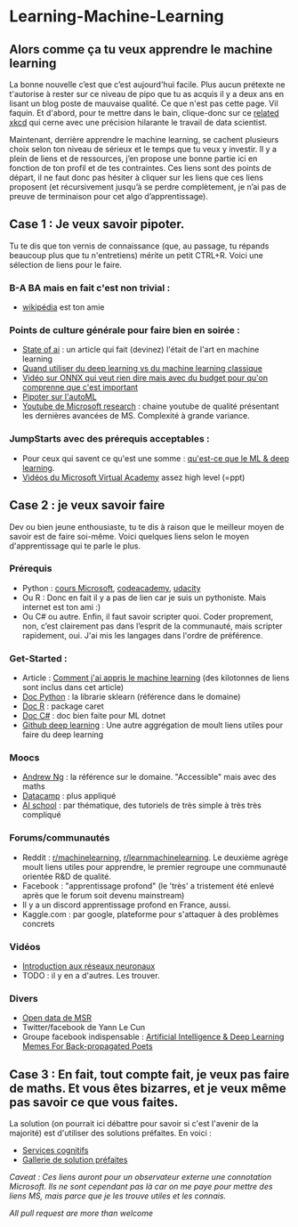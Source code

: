 # Learning-Machine-Learning
## Alors comme ça tu veux apprendre le machine learning
La bonne nouvelle c’est que c’est aujourd'hui facile. Plus aucun prétexte ne t'autorise à rester sur ce niveau de pipo que tu as acquis il y a deux ans en lisant un blog poste de mauvaise qualité. Ce que n'est pas cette page. Vil faquin. Et d'abord, pour te mettre dans le bain, clique-donc sur ce [related xkcd](https://www.xkcd.com/1838/ ) qui cerne avec une précision hilarante le travail de data scientist. 

Maintenant, derrière apprendre le machine learning, se cachent plusieurs choix selon ton niveau de sérieux et le temps que tu veux y investir. Il y a plein de liens et de ressources, j’en propose une bonne partie ici en fonction de ton profil et de tes contraintes.
Ces liens sont des points de départ, il ne faut donc pas hésiter à cliquer sur les liens que ces liens proposent (et récursivement jusqu’à se perdre complètement, je n’ai pas de preuve de terminaison pour cet algo d’apprentissage).


## Case 1 : Je veux savoir pipoter.

Tu te dis que ton vernis de connaissance (que, au passage, tu répands beaucoup plus que tu n'entretiens) mérite un petit CTRL+R. Voici une sélection de liens pour le faire.

### B-A BA mais en fait c'est non trivial :
- [wikipédia](https://en.wikipedia.org/wiki/Machine_learning) est ton amie
	
### Points de culture générale pour faire bien en soirée :
- [State of ai](https://www.stateof.ai/) : un article qui fait (devinez) l'était de l'art en machine learning
- [Quand utiliser du deep learning vs du machine learning classique](https://www.youtube.com/watch?v=bdxDPNIizV0&index=4&list=PLlrxD0HtieHi0mwteKBOfEeOYf0LJU4O1)
- [Vidéo sur ONNX qui veut rien dire mais avec du budget pour qu'on comprenne que c'est important](https://www.facebook.com/onnxai/videos/190916914880568/?fref=mentions)
- [Pipoter sur l'autoML](https://www.forbes.com/forbes/welcome/?toURL=https://www.forbes.com/sites/janakirammsv/2018/04/15/why-automl-is-set-to-become-the-future-of-artificial-intelligence/&refURL=&referrer=#4dc1da9d780a)
- [Youtube de Microsoft research](https://www.youtube.com/user/MicrosoftResearch) : chaine youtube de qualité présentant les dernières avancées de MS. Complexité à grande variance. 
	
### JumpStarts avec des prérequis acceptables  :
- Pour ceux qui savent ce qu'est une somme : [qu'est-ce que le ML & deep learning](https://www.youtube.com/watch?v=kUV045QBWJg&index=2&list=PLlrxD0HtieHi0mwteKBOfEeOYf0LJU4O1).
- [Vidéos du Microsoft Virtual Academy](https://microsoft.sharepoint.com/sites/infopedia/Media/details/aevd-3-101987) assez high level (=ppt)
	

## Case 2 : je veux savoir faire

Dev ou bien jeune enthousiaste, tu te dis à raison que le meilleur moyen de savoir est de faire soi-même. Voici quelques liens selon le moyen d'apprentissage qui te parle le plus.

### Prérequis 
- Python :  [cours Microsoft](https://www.edx.org/course/introduction-to-python-fundamentals-0), [codeacademy](https://www.codecademy.com/learn/learn-python), [udacity](https://eu.udacity.com/course/introduction-to-python--ud1110)
- Ou R : Donc en fait il y a pas de lien car je suis un pythoniste. Mais internet est ton ami :)
- Ou C# ou autre.
Enfin, il faut savoir scripter quoi. Coder proprement, non, c’est clairement pas dans l’esprit de la communauté, mais scripter rapidement, oui. J'ai mis les langages dans l'ordre de préférence.

### Get-Started :
- Article : [Comment j'ai appris le machine learning](https://howicodestuff.github.io/machine_learning/2018/01/12/a-roadmap-to-machine-learning.html) (des kilotonnes de liens sont inclus  dans cet article)
- [Doc Python](http://scikit-learn.org/stable/tutorial/basic/tutorial.html) : la librarie sklearn (référence dans le domaine)
- [Doc R](http://topepo.github.io/caret/index.html) : package caret
- [Doc C#](https://www.microsoft.com/net/learn/apps/machine-learning-and-ai/ml-dotnet/get-started/windows) : doc bien faite pour ML dotnet
- [Github deep learning](https://github.com/ChristosChristofidis/awesome-deep-learning) : Une autre aggrégation de moult liens utiles pour faire du deep learning

### Moocs 
- [Andrew Ng](https://www.coursera.org/learn/machine-learning) : la référence sur le domaine. "Accessible" mais avec des maths
- [Datacamp](https://www.datacamp.com/) : plus appliqué
- [AI school](https://aischool.microsoft.com/learning-paths) : par thématique, des tutoriels de très simple à très très compliqué

### Forums/communautés 
- Reddit : [r/machinelearning](https://www.reddit.com/r/MachineLearning/), [r/learnmachinelearning](https://www.reddit.com/r/learnmachinelearning). Le deuxième agrège moult liens utiles pour apprendre, le premier regroupe une communauté orientée R&D de qualité.
- Facebook : "apprentissage profond" (le 'très' a tristement été enlevé après que le forum soit devenu mainstream)
- Il y a un discord apprentissage profond en France, aussi.
- Kaggle.com : par google, plateforme pour s'attaquer à des problèmes concrets

### Vidéos 
- [Introduction aux réseaux neuronaux](https://www.youtube.com/watch?time_continue=749&v=aircAruvnKk)
- TODO : il y en a d'autres. Les trouver.
	
### Divers
- [Open data de MSR](https://msropendata.com/)
- Twitter/facebook de Yann Le Cun
- Groupe facebook indispensable : [Artificial Intelligence & Deep Learning Memes For Back-propagated Poets](https://www.facebook.com/groups/1638417209555402/?ref=group_header)


## Case 3 : En fait, tout compte fait, je veux pas faire de maths. Et vous êtes bizarres, et je veux même pas savoir ce que vous faites.

La solution (on pourrait ici débattre pour savoir si c'est l'avenir de la majorité) est d'utiliser des solutions préfaites. En voici :

- [Services cognitifs](https://azure.microsoft.com/fr-fr/services/cognitive-services/)
- [Gallerie de solution préfaites](https://gallery.azure.ai/)


*Caveat : Ces liens auront pour un observateur externe une connotation Microsoft. Ils ne sont cependant pas là car on me paye pour mettre des liens MS, mais parce que je les trouve utiles et les connais.*

*All pull request are more than welcome*